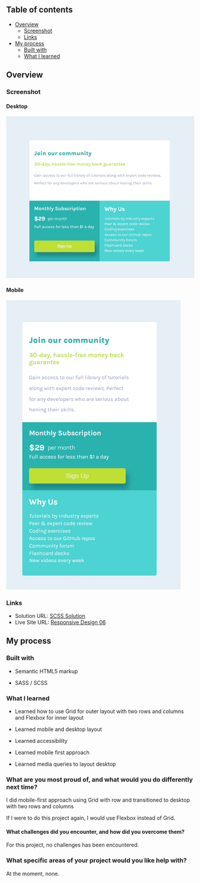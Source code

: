 ## Table of contents

- [Overview](#overview)
  - [Screenshot](#screenshot)
  - [Links](#links)
- [My process](#my-process)
  - [Built with](#built-with)
  - [What I learned](#what-i-learned)


## Overview

### Screenshot

#### Desktop

![Responsive Desktop Design ](/Responsive%20Design%2006/images/image-desktop-final.png)


#### Mobile

![Responsive Mobile Design ](/Responsive%20Design%2006/images/image-mobile-final.png)


### Links

- Solution URL: [SCSS Solution](https://github.com/FengDenny/Frontend-Mentor-Challenges/blob/main/Responsive%20Design%2006/style.scss)
- Live Site URL: [Responsive Design 06](https://responsivedesign06.netlify.app/)

## My process

### Built with

- Semantic HTML5 markup

- SASS / SCSS


### What I learned

- Learned how to use Grid for outer layout with two rows and columns and Flexbox for inner layout

- Learned mobile and desktop layout

- Learned accessibility

- Learned mobile first approach 

- Learned media queries to layout desktop


### What are you most proud of, and what would you do differently next time?

I did mobile-first approach using Grid with  row and transitioned to desktop with two rows and columns 

If I were to do this project again, I would use Flexbox instead of Grid.

#### What challenges did you encounter, and how did you overcome them?

For this project, no challenges has been encountered.

### What specific areas of your project would you like help with?

At the moment, none.